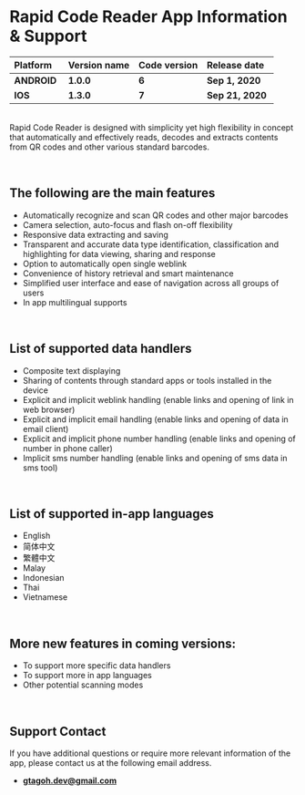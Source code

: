 # Rapid Code Reader App Information & Support
Platform | Version name | Code version | Release date
:----- | :----- | :----- | :-----  
  **ANDROID**&nbsp; | **1.0.0**&nbsp; | **6**&nbsp; | **Sep 1, 2020**&nbsp;
  **IOS**&nbsp; | **1.3.0**&nbsp; | **7**&nbsp; | **Sep 21, 2020**&nbsp;
  
&nbsp;  
Rapid Code Reader is designed with simplicity yet high flexibility in concept that automatically and effectively reads, 
decodes and extracts contents from QR codes and other various standard barcodes.

&nbsp; 
## The following are the main features
- Automatically recognize and scan QR codes and other major barcodes
- Camera selection, auto-focus and flash on-off flexibility
- Responsive data extracting and saving
- Transparent and accurate data type identification, classification and highlighting for data viewing, sharing and response
- Option to automatically open single weblink 
- Convenience of history retrieval and smart maintenance
- Simplified user interface and ease of navigation across all groups of users
- In app multilingual supports

&nbsp; 
## List of supported data handlers
- Composite text displaying
- Sharing of contents through standard apps or tools installed in the device
- Explicit and implicit weblink handling (enable links and opening of link in web browser)
- Explicit and implicit email handling (enable links and opening of data in email client)
- Explicit and implicit phone number handling (enable links and opening of number in phone caller)
- Implicit sms number handling (enable links and opening of sms data in sms tool)

&nbsp; 
## List of supported in-app languages
- English
- 简体中文
- 繁體中文
- Malay
- Indonesian
- Thai
- Vietnamese

&nbsp; 
## More new features in coming versions:
- To support more specific data handlers
- To support more in app languages
- Other potential scanning modes

&nbsp;  
## Support Contact
If you have additional questions or require more relevant information of the app, please contact us at the following email address.  
- **gtagoh.dev@gmail.com**

